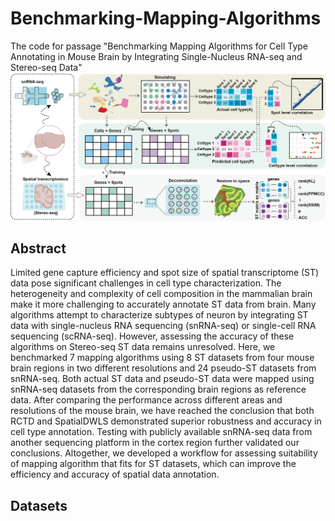 # Benchmarking-Mapping-Algorithms
The code for passage "Benchmarking Mapping Algorithms for Cell Type Annotating in Mouse Brain by Integrating Single-Nucleus RNA-seq and Stereo-seq Data"
![image](https://github.com/qyTao185/Benchmarking-Mapping-Algorithms/blob/main/workflow.png)
## Abstract
Limited gene capture efficiency and spot size of spatial transcriptome (ST) data pose significant challenges in cell type characterization. The heterogeneity and complexity of cell composition in the mammalian brain make it more challenging to accurately annotate ST data from brain. Many algorithms attempt to characterize subtypes of neuron by integrating ST data with single-nucleus RNA sequencing (snRNA-seq) or single-cell RNA sequencing (scRNA-seq). However, assessing the accuracy of these algorithms on Stereo-seq ST data remains unresolved. Here, we benchmarked 7 mapping algorithms using 8 ST datasets from four mouse brain regions in two different resolutions and 24 pseudo-ST datasets from snRNA-seq. Both actual ST data and pseudo-ST data were mapped using snRNA-seq datasets from the corresponding brain regions as reference data. After comparing the performance across different areas and resolutions of the mouse brain, we have reached the conclusion that both RCTD and SpatialDWLS demonstrated superior robustness and accuracy in cell type annotation. Testing with publicly available snRNA-seq data from another sequencing platform in the cortex region further validated our conclusions. Altogether, we developed a workflow for assessing suitability of mapping algorithm that fits for ST datasets, which can improve the efficiency and accuracy of spatial data annotation.
## Datasets

